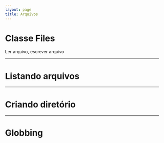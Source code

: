 ```yaml
---
layout: page
title: Arquivos
---
```


<!-- https://docs.oracle.com/javase/tutorial/essential/io/file.html -->

<!-- https://www.journaldev.com/709/java-read-file-line-by-line -->

# Classe Files

Ler arquivo, escrever arquivo

---

# Listando arquivos

---

# Criando diretório

---

# Globbing

